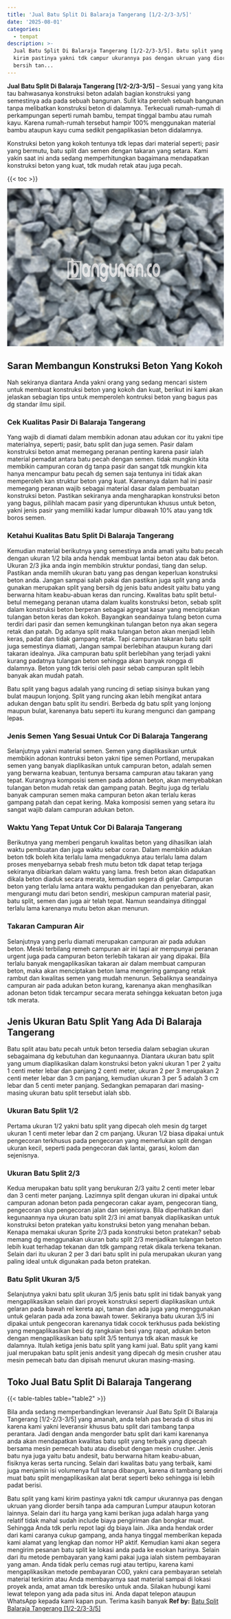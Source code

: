 ```yaml
---
title: 'Jual Batu Split Di Balaraja Tangerang [1/2-2/3-3/5]'
date: '2025-08-01'
categories:
  - tempat
description: >-
  Jual Batu Split Di Balaraja Tangerang [1/2-2/3-3/5]. Batu split yang kami
  kirim pastinya yakni tdk campur ukurannya pas dengan ukruan yang diorder
  bersih tan...
---
```


**Jual Batu Split Di Balaraja Tangerang \[1/2-2/3-3/5\]** – Sesuai yang yang kita tau bahwasanya konstruksi beton adalah bagian konstruksi yang semestinya ada pada sebuah bangunan. Sulit kita peroleh sebuah bangunan tanpa melibatkan konstruksi beton di dalamnya. Terkecuali rumah-rumah di perkampungan seperti rumah bambu, tempat tinggal bambu atau rumah kayu. Karena rumah-rumah tersebut hampir 100% menggunakan material bambu ataupun kayu cuma sedikit pengaplikasian beton didalamnya.

Konstruksi beton yang kokoh tentunya tdk lepas dari material seperti; pasir yang bermutu, batu split dan semen dengan takaran yang setara. Kami yakin saat ini anda sedang memperhitungkan bagaimana mendapatkan konstruksi beton yang kuat, tdk mudah retak atau juga pecah.

{{< toc >}}

![Jual Batu Split Di Balaraja Tangerang [1/2-2/3-3/5]](/images/jual-batu-split-35.png)

## Saran Membangun Konstruksi Beton Yang Kokoh

Nah sekiranya diantara Anda yakni orang yang sedang mencari sistem untuk membuat konstruksi beton yang kokoh dan kuat, berikut ini kami akan jelaskan sebagian tips untuk memperoleh kontruksi beton yang bagus pas dg standar ilmu sipil.

### Cek Kualitas Pasir Di Balaraja Tangerang

Yang wajib di diamati dalam membikin adonan atau adukan cor itu yakni tipe materialnya, seperti; pasir, batu split dan juga semen. Pasir dalam konstruksi beton amat memegang peranan penting karena pasir ialah material pemadat antara batu pecah dengan semen. tidak mungkin kita membikin campuran coran dg tanpa pasir dan sangat tdk mungkin kita hanya mencampur batu pecah dg semen saja tentunya ini tidak akan memperoleh kan struktur beton yang kuat. Karenanya dalam hal ini pasir memegang peranan wajib sebagai material dasar dalam pembuatan konstruksi beton. Pastikan sekiranya anda mengharapkan konstruksi beton yang bagus, pilihlah macam pasir yang diperuntukan khusus untuk beton, yakni jenis pasir yang memiliki kadar lumpur dibawah 10% atau yang tdk boros semen.

### Ketahui Kualitas Batu Split Di Balaraja Tangerang

Kemudian material berikutnya yang semestinya anda amati yaitu batu pecah dengan ukuran 1/2 bila anda hendak membuat lantai beton atau dak beton. Ukuran 2/3 jika anda ingin membikin struktur pondasi, tiang dan selup. Pastikan anda memilih ukuran batu yang pas dengan keperluan konstruksi beton anda. Jangan sampai salah pakai dan pastikan juga split yang anda gunakan merupakan split yang bersih dg jenis batu andesit yaitu batu yang berwarna hitam keabu-abuan keras dan runcing. Kwalitas batu split betul-betul memegang peranan utama dalam kualits konstruksi beton, sebab split dalam konstruksi beton berperan sebagai agregat kasar yang menciptakan tulangan beton keras dan kokoh. Bayangkan seandainya tulang beton cuma terdiri dari pasir dan semen kemungkinan tulangan beton nya akan segera retak dan patah. Dg adanya split maka tulangan beton akan menjadi lebih keras, padat dan tidak gampang retak. Tapi campuran takaran batu split juga semestinya diamati, Jangan sampai berlebihan ataupun kurang dari takaran idealnya. Jika campuran batu split berlebihan yang terjadi yakni kurang padatnya tulangan beton sehingga akan banyak rongga di dalamnya. Beton yang tdk terisi oleh pasir sebab campuran split lebih banyak akan mudah patah.

Batu split yang bagus adalah yang runcing di setiap sisinya bukan yang bulat maupun lonjong. Split yang runcing akan lebih mengikat antara adukan dengan batu split itu sendiri. Berbeda dg batu split yang lonjong maupun bulat, karenanya batu seperti itu kurang mengunci dan gampang lepas.

### Jenis Semen Yang Sesuai Untuk Cor Di Balaraja Tangerang

Selanjutnya yakni material semen. Semen yang diaplikasikan untuk membikin adonan kontruksi beton yakni tipe semen Portland, merupakan semen yang banyak diaplikasikan untuk campuran beton, adalah semen yang berwarna keabuan, tentunya bersama campuran atau takaran yang tepat. Kurangnya komposisi semen pada adonan beton, akan menyebabkan tulangan beton mudah retak dan gampang patah. Begitu juga dg terlalu banyak campuran semen maka campuran beton akan terlalu keras gampang patah dan cepat kering. Maka komposisi semen yang setara itu sangat wajib dalam campuran adukan beton.

### Waktu Yang Tepat Untuk Cor Di Balaraja Tangerang

Berikutnya yang memberi pengaruh kwalitas beton yang dihasilkan ialah waktu pembuatan dan juga waktu sebar coran. Dalam membikin adukan beton tdk boleh kita terlalu lama mengaduknya atau terlalu lama dalam proses menyebarnya sebab fresh mutu beton tdk dapat tetap terjaga sekiranya dibiarkan dalam waktu yang lama. fresh beton akan didapatkan dikala beton diaduk secara merata, kemudian segera di gelar. Campuran beton yang terlalu lama antara waktu pengadukan dan penyebaran, akan mengurangi mutu dari beton sendiri, meskipun campuran material pasir, batu split, semen dan juga air telah tepat. Namun seandainya ditinggal terlalu lama karenanya mutu beton akan menurun.

### Takaran Campuran Air

Selanjutnya yang perlu diamati merupakan campuran air pada adukan beton. Meski terbilang remeh campuran air ini tapi air mempunyai peranan urgent juga pada campuran beton terlebih takaran air yang dipakai. Bila terlalu banyak mengaplikasikan takaran air dalam membuat campuran beton, maka akan menciptakan beton lama mengering gampang retak rambut dan kwalitas semen yang mudah menurun. Sebaliknya seandainya campuran air pada adukan beton kurang, karenanya akan menghasilkan adonan beton tidak tercampur secara merata sehingga kekuatan beton juga tdk merata.

## Jenis Ukuran Batu Split Yang Ada Di Balaraja Tangerang

Batu split atau batu pecah untuk beton tersedia dalam sebagian ukuran sebagaimana dg kebutuhan dan kegunaannya. Diantara ukuran batu split yang umum diaplikasikan dalam konstruksi beton yakni ukuran 1 per 2 yaitu 1 centi meter lebar dan panjang 2 centi meter, ukuran 2 per 3 merupakan 2 centi meter lebar dan 3 cm panjang, kemudian ukuran 3 per 5 adalah 3 cm lebar dan 5 centi meter panjang. Sedangkan pemaparan dari masing-masing ukuran batu split tersebut ialah sbb.

### Ukuran Batu Split 1/2

Pertama ukuran 1/2 yakni batu split yang dipecah oleh mesin dg target ukuran 1 centi meter lebar dan 2 cm panjang. Ukuran 1/2 biasa dipakai untuk pengecoran terkhusus pada pengecoran yang memerlukan split dengan ukuran kecil, seperti pada pengecoran dak lantai, garasi, kolom dan sejenisnya.

### Ukuran Batu Split 2/3

Kedua merupakan batu split yang berukuran 2/3 yaitu 2 centi meter lebar dan 3 centi meter panjang. Lazimnya split dengan ukuran ini dipakai untuk campuran adonan beton pada pengecoran cakar ayam, pengecoran tiang, pengecoran slup pengecoran jalan dan sejenisnya. Bila diperhatikan dari kegunaannya nya ukuran batu split 2/3 ini amat banyak diaplikasikan untuk konstruksi beton pratekan yaitu konstruksi beton yang menahan beban. Kenapa memakai ukuran Sprite 2/3 pada konstruksi beton pratekan? sebab memang dg menggunakan ukuran batu split 2/3 menjadikan tulangan beton lebih kuat terhadap tekanan dan tdk gampang retak dikala terkena tekanan. Selain dari itu ukuran 2 per 3 dari batu split ini pula merupakan ukuran yang paling ideal untuk digunakan pada beton pratekan.

### Batu Split Ukuran 3/5

Selanjutnya yakni batu split ukuran 3/5 jenis batu split ini tidak banyak yang mengaplikasikan selain dari proyek konstruksi seperti diaplikasikan untuk gelaran pada bawah rel kereta api, taman dan ada juga yang menggunakan untuk gelaran pada ada zona bawah tower. Sekiranya batu ukuran 3/5 ini dipakai untuk pengecoran karenanya tidak cocok terkhusus pada bekisting yang mengaplikasikan besi dg rangkaian besi yang rapat, adukan beton dengan mengaplikasikan batu split 3/5 tentunya tdk akan masuk ke dalamnya. Itulah ketiga jenis batu split yang kami jual. Batu split yang kami jual merupakan batu split jenis andesit yang dipecah dg mesin crusher atau mesin pemecah batu dan dipisah menurut ukuran masing-masing.

## Toko Jual Batu Split Di Balaraja Tangerang

{{< table-tables table="table2" >}}

Bila anda sedang memperbandingkan leveransir Jual Batu Split Di Balaraja Tangerang \[1/2-2/3-3/5\] yang amanah, anda telah pas berada di situs ini karena kami yakni leveransir khusus batu split dari tambang tanpa perantara. Jadi dengan anda mengorder batu split dari kami karenanya anda akan mendapatkan kwalitas batu split yang terbaik yang dipecah bersama mesin pemecah batu atau disebut dengan mesin crusher. Jenis batu nya juga yaitu batu andesit, batu berwarna hitam keabu-abuan, fisiknya keras serta runcing. Selain dari kwalitas batu yang terbaik, kami juga menjamin isi volumenya full tanpa dibangun, karena di tambang sendiri muat batu split mengaplikasikan alat berat seperti beko sehingga isi lebih padat berisi.

Batu split yang kami kirim pastinya yakni tdk campur ukurannya pas dengan ukruan yang diorder bersih tanpa ada campuran Lumpur ataupun kotoran lainnya. Selain dari itu harga yang kami berikan juga adalah harga yang relatif tidak mahal sudah include biaya pengiriman dan bongkar muat. Sehingga Anda tdk perlu repot lagi dg biaya lain. Jika anda hendak order dari kami caranya cukup gampang, anda hanya tinggal memberikan kepada kami alamat yang lengkap dan nomor HP aktif. Kemudian kami akan segera mengirim pesanan batu split ke lokasi anda pada ke esokan harinya. Selain dari itu metode pembayaran yang kami pakai juga ialah sistem pembayaran yang aman. Anda tidak perlu cemas rugi atau tertipu, karena kami mengaplikasikan metode pembayaran COD, yakni cara pembayaran setelah material terkirim atau Anda membayarnya saat material sampai di lokasi proyek anda, amat aman tdk beresiko untuk anda. Silakan hubungi kami lewat telepon yang ada pada situs ini. Anda dapat telepon ataupun WhatsApp kepada kami kapan pun. Terima kasih banyak
**Ref by:** [Batu Split Balaraja Tangerang [1/2-2/3-3/5]](https://id.wikipedia.org/wiki/Batu)
